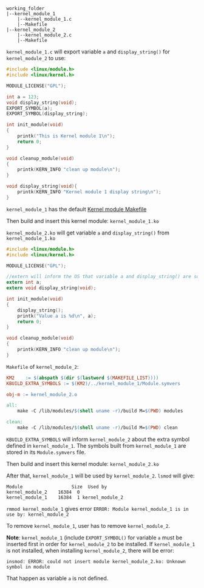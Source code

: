 # 

```
working_folder
|--kernel_module_1
    |--kernel_module_1.c
    |--Makefile
|--kernel_module_2
    |--kernel_module_2.c
    |--Makefile
```

``kernel_module_1.c`` will export variable ``a`` and ``display_string()`` for ``kernel_module_2`` to use:

```c
#include <linux/module.h>
#include <linux/kernel.h>

MODULE_LICENSE("GPL");

int a = 123;
void display_string(void);
EXPORT_SYMBOL(a);
EXPORT_SYMBOL(display_string);

int init_module(void)
{
	printk("This is Kernel module 1\n");
	return 0;
}

void cleanup_module(void)
{
	printk(KERN_INFO "clean up module\n");
}

void display_string(void){
    printk(KERN_INFO "Kernel module 1 display string\n");
}
```

``kernel_module_1`` has the default [Kernel module Makefile](https://github.com/TranPhucVinh/C/tree/master/Kernel/Loadable%20kernel%20module#implementations)

Then build and insert this kernel module: ``kernel_module_1.ko``

``kernel_module_2.ko`` will get variable ``a`` and ``display_string()`` from ``kernel_module_1.ko``

```c
#include <linux/module.h>
#include <linux/kernel.h>

MODULE_LICENSE("GPL");

//extern will inform the OS that variable a and display_string() are somewhere else
extern int a;
extern void display_string(void);

int init_module(void)
{
    display_string();
    printk("Value a is %d\n", a);
    return 0;
}

void cleanup_module(void)
{
    printk(KERN_INFO "clean up module\n");
}
```

``Makefile`` of ``kernel_module_2``:

```Makefile
KM2    := $(abspath $(dir $(lastword $(MAKEFILE_LIST))))
KBUILD_EXTRA_SYMBOLS := $(KM2)/../kernel_module_1/Module.symvers

obj-m := kernel_module_2.o

all:
	make -C /lib/modules/$(shell uname -r)/build M=$(PWD) modules

clean:
	make -C /lib/modules/$(shell uname -r)/build M=$(PWD) clean
```

``KBUILD_EXTRA_SYMBOLS`` will inform ``kernel_module_2`` about the extra symbol defined in ``kernel_module_1``. The symbols built from ``kernel_module_1`` are stored in its ``Module.symvers`` file.

Then build and insert this kernel module: ``kernel_module_2.ko``

After that, ``kernel_module_1`` will be used by ``kernel_module_2``. ``lsmod`` will give:

```
Module                  Size  Used by
kernel_module_2    16384  0
kernel_module_1    16384  1 kernel_module_2
```

``rmmod kernel_module_1`` gives error ``ERROR: Module kernel_module_1 is in use by: kernel_module_2``

To remove ``kernel_module_1``, user has to remove ``kernel_module_2``.

**Note**: ``kernel_module_1`` (include ``EXPORT_SYMBOL()`` for variable ``a`` must be inserted first in order for ``kernel_module_2`` to be installed. If ``kernel_module_1`` is not installed, when installing ``kernel_module_2``, there will be error:

```
insmod: ERROR: could not insert module kernel_module_2.ko: Unknown symbol in module
```

That happen as variable ``a`` is not defined.